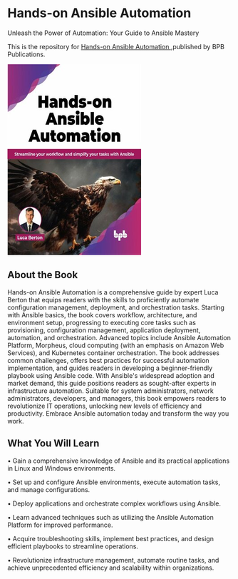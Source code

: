 # Hands-on Ansible Automation

Unleash the Power of Automation: Your Guide to Ansible Mastery

This is the repository for [Hands-on Ansible Automation
](https://bpbonline.com/products/hands-on-ansible-automation),published by BPB Publications. 

<img src="/9789355515599.jpg">

## About the Book
Hands-on Ansible Automation is a comprehensive guide by expert Luca Berton that equips readers with the skills to proficiently automate configuration management, deployment, and orchestration tasks. Starting with Ansible basics, the book covers workflow, architecture, and environment setup, progressing to executing core tasks such as provisioning, configuration management, application deployment, automation, and orchestration. Advanced topics include Ansible Automation Platform, Morpheus, cloud computing (with an emphasis on Amazon Web Services), and Kubernetes container orchestration. The book addresses common challenges, offers best practices for successful automation implementation, and guides readers in developing a beginner-friendly playbook using Ansible code. With Ansible's widespread adoption and market demand, this guide positions readers as sought-after experts in infrastructure automation. Suitable for system administrators, network administrators, developers, and managers, this book empowers readers to revolutionize IT operations, unlocking new levels of efficiency and productivity. Embrace Ansible automation today and transform the way you work.

## What You Will Learn
•  Gain a comprehensive knowledge of Ansible and its practical applications in Linux and Windows environments.

•  Set up and configure Ansible environments, execute automation tasks, and manage configurations.

•  Deploy applications and orchestrate complex workflows using Ansible.

•  Learn advanced techniques such as utilizing the Ansible Automation Platform for improved performance.

•  Acquire troubleshooting skills, implement best practices, and design efficient playbooks to streamline operations.

•  Revolutionize infrastructure management, automate routine tasks, and achieve unprecedented efficiency and scalability within organizations.
